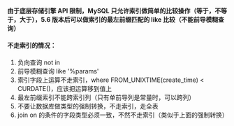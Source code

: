 #### 由于底层存储引擎 API 限制，MySQL 只允许索引做简单的比较操作（等于，不等于，大于），5.6 版本后可以做索引的最左前缀匹配的 like 比较（不能前导模糊查询）  

#### 不走索引的情况：
1. 负向查询 not in 
2. 前导模糊查询 like '%params'
3. 索引字段上运算不走索引，where FROM_UNIXTIME(create_time) < CURDATE()，应该把运算移到值上
4. 最左前缀索引不能跨索引列（只有单前导列是常量时，可以跨列）  
5. 不要让数据库做类型的强制转换，不走索引，走全表  
6. join on 的条件的字段类型必须一致，不然不走索引（类似于上面的强制转换）
